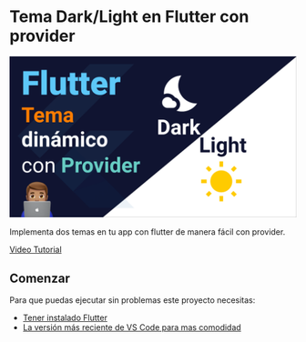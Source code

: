 # Tema Dark/Light en Flutter con provider
![Tema Dark/Light](https://github.com/manudevcode/flutter-themes/blob/master/image/image.png?raw=true)

Implementa dos temas en tu app con flutter de manera fácil con provider.
 
[Video Tutorial](https://youtu.be/Dmg8zJCnz-II)

## Comenzar

Para que puedas ejecutar sin problemas este proyecto necesitas: 

- [Tener instalado Flutter](https://flutter.dev/docs/get-started/install)
- [La versión más reciente de VS Code para mas comodidad](https://code.visualstudio.com/)